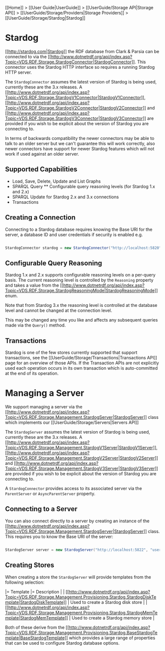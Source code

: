 [[Home]] > [[User Guide|UserGuide]] > [[UserGuide/Storage API|Storage API]] > [[UserGuide/Storage/Providers|Storage Providers]] > [[UserGuide/Storage/Stardog|Stardog]]

# Stardog 

[[http://stardog.com|Stardog]] the RDF database from Clark & Parsia can be connected to via the [[http://www.dotnetrdf.org/api/index.asp?Topic=VDS.RDF.Storage.StardogConnector|StardogConnector]].  This connector uses the Stardog HTTP interface so requires a running Stardog HTTP server.

The `StardogConnector` assumes the latest version of Stardog is being used, currently these are the 3.x releases.  A [[http://www.dotnetrdf.org/api/index.asp?Topic=VDS.RDF.Storage.StardogV1Connector|StardogV1Connector]], [[http://www.dotnetrdf.org/api/index.asp?Topic=VDS.RDF.Storage.StardogV2Connector|StardogV2Connector]] and [[http://www.dotnetrdf.org/api/index.asp?Topic=VDS.RDF.Storage.StardogV3Connector|StardogV3Connector]] are provided if you wish to be explicit about the version of Stardog you are connecting to.

In terms of backwards compatibility the newer connectors may be able to talk to an older server but we can't guarantee this will work correctly, also newer connectors have support for newer Stardog features which will not work if used against an older server.

## Supported Capabilities 

* Load, Save, Delete, Update and List Graphs
* SPARQL Query
** Configurable query reasoning levels (for Stardog 1.x and 2.x)
* SPARQL Update for Stardog 2.x and 3.x connections
* Transactions

## Creating a Connection 

Connecting to a Stardog database requires knowing the Base URI for the server, a database ID and user credentials if security is enabled e.g.

```csharp

StardogConnector stardog = new StardogConnector("http://localhost:5820", "example", "username", "password");
```

## Configurable Query Reasoning 

Stardog 1.x and 2.x supports configurable reasoning levels on a per-query basis.  The current reasoning level is controlled by the `Reasoning` property and takes a value from the [[http://www.dotnetrdf.org/api/index.asp?Topic=VDS.RDF.Storage.StardogReasoningMode|StardogReasoningMode]] enum.

Note that from Stardog 3.x the reasoning level is controlled at the database level and cannot be changed at the connection level.

This may be changed any time you like and affects any subsequent queries made via the `Query()` method.

## Transactions 

Stardog is one of the few stores currently supported that support transactions, see the [[UserGuide/Storage/Transactions|Transactions API]] page for an overview of those APIs.  If the Transaction APIs are not explicitly used each operation occurs in its own transaction which is auto-committed at the end of its operation.

# Managing a Server 

We support managing a server via the [[http://www.dotnetrdf.org/api/index.asp?Topic=VDS.RDF.Storage.Management.StardogServer|StardogServer]] class which implements our [[UserGuide/Storage/Servers|Servers API]]

The `StardogServer` assumes the latest version of Stardog is being used, currently these are the 3.x releases.  A [[http://www.dotnetrdf.org/api/index.asp?Topic=VDS.RDF.Storage.Management.StardogV1Server|StardogV1Server]], [[http://www.dotnetrdf.org/api/index.asp?Topic=VDS.RDF.Storage.Management.StardogV2Server|StardogV2Server]] and [[http://www.dotnetrdf.org/api/index.asp?Topic=VDS.RDF.Storage.Management.StardogV3Server|StardogV3Server]] are provided if you wish to be explicit about the version of Stardog you are connecting to.

A `StardogConnector` provides access to its associated server via the `ParentServer` or `AsyncParentServer` property.

## Connecting to a Server 

You can also connect directly to a server by creating an instance of the [[http://www.dotnetrdf.org/api/index.asp?Topic=VDS.RDF.Storage.Management.StardogServer|StardogServer]] class.  This requires you to know the Base URI of the server:

```csharp

StardogServer server = new StardogServer("http://localhost:5822", "username", "password");
```

## Creating Stores 

When creating a store the `StardogServer` will provide templates from the following selection:

|= Template |= Description |
| [[http://www.dotnetrdf.org/api/index.asp?Topic=VDS.RDF.Storage.Management.Provisioning.Stardog.StardogDiskTemplate|StardogDiskTemplate]] | Used to create a Stardog disk store |
| [[http://www.dotnetrdf.org/api/index.asp?Topic=VDS.RDF.Storage.Management.Provisioning.Stardog.StardogMemTemplate|StardogMemTemplate]] | Used to create a Stardog memory store |

Both of these derive from the [[http://www.dotnetrdf.org/api/index.asp?Topic=VDS.RDF.Storage.Management.Provisioning.Stardog.BaseStardogTemplate|BaseStardogTemplate]] which provides a large range of properties that can be used to configure Stardog database options.